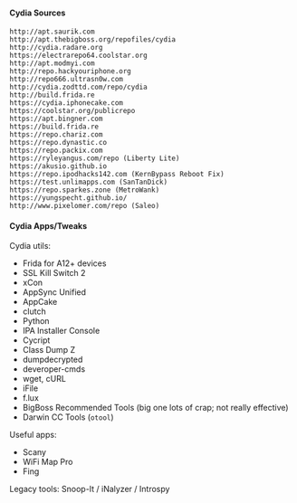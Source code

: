 #### Cydia Sources
```
http://apt.saurik.com
http://apt.thebigboss.org/repofiles/cydia
http://cydia.radare.org
https://electrarepo64.coolstar.org
http://apt.modmyi.com
http://repo.hackyouriphone.org
http://repo666.ultrasn0w.com
http://cydia.zodttd.com/repo/cydia
http://build.frida.re
https://cydia.iphonecake.com
https://coolstar.org/publicrepo
https://apt.bingner.com
https://build.frida.re
https://repo.chariz.com
https://repo.dynastic.co
https://repo.packix.com
https://ryleyangus.com/repo (Liberty Lite)
https://akusio.github.io
https://repo.ipodhacks142.com (KernBypass Reboot Fix)
https://test.unlimapps.com (SanTanDick)
https://repo.sparkes.zone (MetroWank)
https://yungspecht.github.io/
http://www.pixelomer.com/repo (Saleo)
```

#### Cydia Apps/Tweaks

Cydia utils:

- Frida for A12+ devices
- SSL Kill Switch 2
- xCon
- AppSync Unified
- AppCake
- clutch
- Python
- IPA Installer Console
- Cycript
- Class Dump Z
- dumpdecrypted
- deveroper-cmds
- wget, cURL
- iFile
- f.lux
- BigBoss Recommended Tools (big one lots of crap; not really effective)
- Darwin CC Tools (`otool`)

Useful apps:

- Scany
- WiFi Map Pro
- Fing

Legacy tools: Snoop-It / iNalyzer / Introspy
